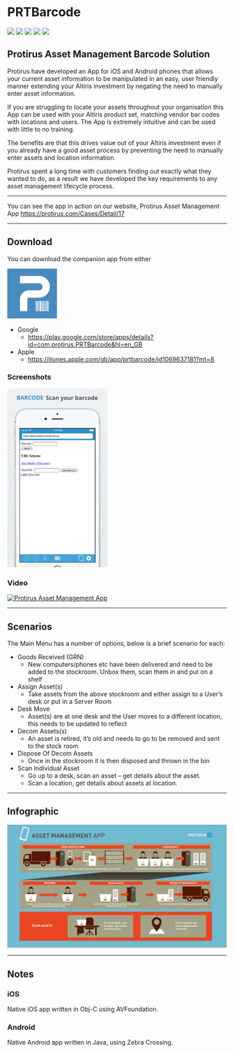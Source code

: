 # PRTBarcode

![](https://img.shields.io/badge/tag-symantec-yellow.svg)
![](https://img.shields.io/badge/tag-smp-yellow.svg)
![](https://img.shields.io/badge/tag-workflow-green.svg)
![](https://img.shields.io/badge/language-objectivec-blue.svg)
![](https://img.shields.io/badge/language-java-orange.svg)

## Protirus Asset Management Barcode Solution

Protirus have developed an App for iOS and Android phones that allows your current asset information to be manipulated in an easy, user friendly manner extending your Altiris investment  by negating the need to manually enter asset information.

If you are struggling to locate your assets throughout your organisation this App can be used with your Altiris product set, matching vendor bar codes with locations and users. The App is extremely intuitive and can be used with little to no training.

The benefits are that this drives value out of your Altiris investment even if you already have a good asset process by preventing the need to manually enter assets and location information.

Protirus spent a long time with customers finding out exactly what they wanted to do, as a result we have developed the key requirements to any asset management lifecycle process.

---

You can see the app in action on our website, Protirus Asset Management App https://protirus.com/Cases/Detail/17

---

## Download

You can download the companion app from either

![App Icon](/docs/images/Icon@2x.png)

- Google 
  - https://play.google.com/store/apps/details?id=com.protirus.PRTBarcode&hl=en_GB
- Apple 
  - https://itunes.apple.com/gb/app/prtbarcode/id1069637181?mt=8


### Screenshots

![Screen](/docs/images/Screen.jpg)

### Video

[![Protirus Asset Management App](https://img.youtube.com/vi/-Y8NfDuBXcs/0.jpg)](https://www.youtube.com/watch?v=-Y8NfDuBXcs)

---

## Scenarios

The Main Menu has a number of options, below is a brief scenario for each:
- Goods Received (GRN)
  - New computers/phones etc have been delivered and need to be added to the stockroom. Unbox them, scan them in and put on a shelf
- Assign Asset(s)
  - Take assets from the above stockroom and either assign to a User’s desk or put in a Server Room
- Desk Move
  - Asset(s) are at one desk and the User moves to a different location, this needs to be updated to reflect
- Decom Assets(s)
  - An asset is retired, it’s old and needs to go to be removed and sent to the stock room
- Dispose Of Decom Assets
  - Once in the stockroom it is then disposed and thrown in the bin
- Scan Individual Asset
  - Go up to a desk, scan an asset – get details about the asset.
  - Scan a location, get details about assets at location.

---

## Infographic

![Infographic](/docs/images/Infographic.png)

---

## Notes

### iOS

Native iOS app written in Obj-C using AVFoundation.

### Android

Native Android app written in Java, using Zebra Crossing. 